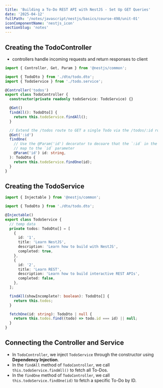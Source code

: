 ```yaml
---
title: 'Building a To-Do REST API with NestJS - Set Up GET Queries'
date: '2025-04-12'
fullPath: '/notes/javascript/nestjs/basics/course-498/unit-01'
iconComponentName: 'nestjs_icon'
sectionSlug: 'notes'
---
```


## Creating the TodoController

- controllers handle incoming requests and return responses to client

```typescript
import { Controller, Get, Param } from '@nestjs/common';

import { TodoDto } from './dto/todo.dto';
import { TodoService } from './todo.service';

@Controller('todos')
export class TodoController {
  constructor(private readonly todoService: TodoService) {}

  @Get()
  findAll(): TodoDto[] {
    return this.todoService.findAll();
  }

  // Extend the /todos route to GET a single Todo via the /todos/:id route
  @Get(':id')
  findOne(
    // Use the @Param('id') decorator to decoare that the `:id` in the route will
    // map to the `id` parameter
    @Param('id') id: string,
  ): TodoDto {
    return this.todoService.findOne(id);
  }
}
```

## Creating the TodoService

```typescript
import { Injectable } from '@nestjs/common';

import { TodoDto } from './dto/todo.dto';

@Injectable()
export class TodoService {
  // temp data
  private todos: TodoDto[] = [
    {
      id: '1',
      title: 'Learn NestJS',
      description: 'Learn how to build with NestJS',
      completed: true,
    },
    {
      id: '2',
      title: 'Learn REST',
      description: 'Learn how to build interactive REST APIs',
      completed: false,
    },
  ];

  findAll(showIncomplete?: boolean): TodoDto[] {
    return this.todos;
  }

  fetchOne(id: string): TodoDto | null {
    return this.todos.find((todo) => todo.id === id) || null;
  }
}
```

## Connecting the Controller and Service

- In `TodoController`, we inject `TodoService` through the constructor using **Dependency Injection**.
- In the `findAll` method of `TodoController`, we call `this.todoService.findAll()` to fetch all To-Dos.
- In the `findOne` method of `TodoController`, we call `this.todoService.findOne(id)` to fetch a specific To-Do by ID.
